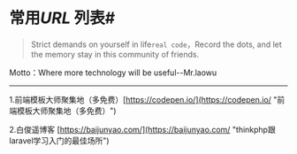 # 常用*URL* 列表#
<blockquote class="danger"><p>Strict demands on yourself in life<code>real code</code>，Record the dots, and let the memory stay in this community of friends.</p>
</blockquote>
Motto：Where more technology will be useful--Mr.laowu

----------

1.前端模板大师聚集地（多免费）[https://codepen.io/](https://codepen.io/ "前端模板大师聚集地（多免费）")

2.白俊遥博客  [https://baijunyao.com/](https://baijunyao.com/ "thinkphp跟laravel学习入门的最佳场所")
